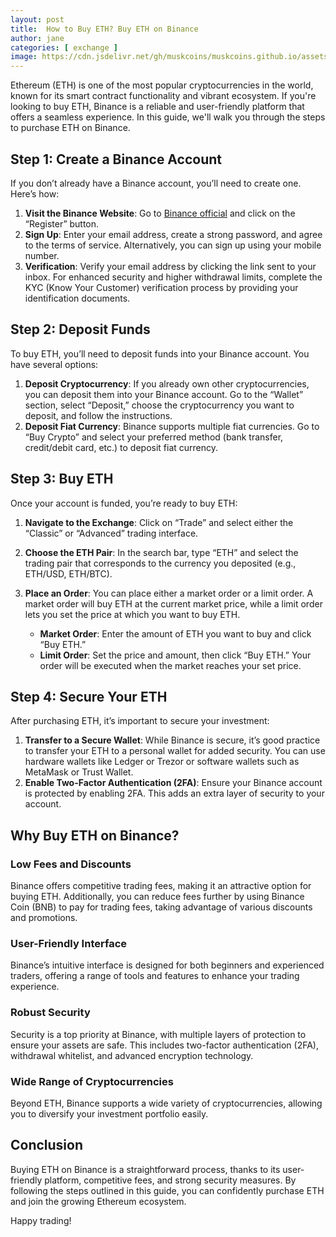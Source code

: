 ```yaml
---
layout: post
title:  How to Buy ETH? Buy ETH on Binance
author: jane
categories: [ exchange ]
image: https://cdn.jsdelivr.net/gh/muskcoins/muskcoins.github.io/assets/images/bnb-register.webp
---
```

Ethereum (ETH) is one of the most popular cryptocurrencies in the world, known for its smart contract functionality and vibrant ecosystem. If you're looking to buy ETH, Binance is a reliable and user-friendly platform that offers a seamless experience. In this guide, we'll walk you through the steps to purchase ETH on Binance.

## Step 1: Create a Binance Account

If you don’t already have a Binance account, you’ll need to create one. Here’s how:

1. **Visit the Binance Website**: Go to [Binance official](/302.html?target=https://accounts.binance.com/register?ref=ZGR4DOXV) and click on the “Register” button.
2. **Sign Up**: Enter your email address, create a strong password, and agree to the terms of service. Alternatively, you can sign up using your mobile number.
3. **Verification**: Verify your email address by clicking the link sent to your inbox. For enhanced security and higher withdrawal limits, complete the KYC (Know Your Customer) verification process by providing your identification documents.

## Step 2: Deposit Funds

To buy ETH, you’ll need to deposit funds into your Binance account. You have several options:

1. **Deposit Cryptocurrency**: If you already own other cryptocurrencies, you can deposit them into your Binance account. Go to the “Wallet” section, select “Deposit,” choose the cryptocurrency you want to deposit, and follow the instructions.
2. **Deposit Fiat Currency**: Binance supports multiple fiat currencies. Go to “Buy Crypto” and select your preferred method (bank transfer, credit/debit card, etc.) to deposit fiat currency.

## Step 3: Buy ETH

Once your account is funded, you’re ready to buy ETH:

1. **Navigate to the Exchange**: Click on “Trade” and select either the “Classic” or “Advanced” trading interface.
2. **Choose the ETH Pair**: In the search bar, type “ETH” and select the trading pair that corresponds to the currency you deposited (e.g., ETH/USD, ETH/BTC).
3. **Place an Order**: You can place either a market order or a limit order. A market order will buy ETH at the current market price, while a limit order lets you set the price at which you want to buy ETH.

    - **Market Order**: Enter the amount of ETH you want to buy and click “Buy ETH.”
    - **Limit Order**: Set the price and amount, then click “Buy ETH.” Your order will be executed when the market reaches your set price.

## Step 4: Secure Your ETH

After purchasing ETH, it’s important to secure your investment:

1. **Transfer to a Secure Wallet**: While Binance is secure, it’s good practice to transfer your ETH to a personal wallet for added security. You can use hardware wallets like Ledger or Trezor or software wallets such as MetaMask or Trust Wallet.
2. **Enable Two-Factor Authentication (2FA)**: Ensure your Binance account is protected by enabling 2FA. This adds an extra layer of security to your account.

## Why Buy ETH on Binance?

### Low Fees and Discounts

Binance offers competitive trading fees, making it an attractive option for buying ETH. Additionally, you can reduce fees further by using Binance Coin (BNB) to pay for trading fees, taking advantage of various discounts and promotions.

### User-Friendly Interface

Binance’s intuitive interface is designed for both beginners and experienced traders, offering a range of tools and features to enhance your trading experience.

### Robust Security

Security is a top priority at Binance, with multiple layers of protection to ensure your assets are safe. This includes two-factor authentication (2FA), withdrawal whitelist, and advanced encryption technology.

### Wide Range of Cryptocurrencies

Beyond ETH, Binance supports a wide variety of cryptocurrencies, allowing you to diversify your investment portfolio easily.

## Conclusion

Buying ETH on Binance is a straightforward process, thanks to its user-friendly platform, competitive fees, and strong security measures. By following the steps outlined in this guide, you can confidently purchase ETH and join the growing Ethereum ecosystem.

Happy trading!